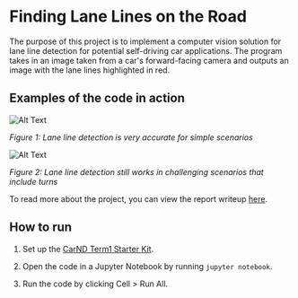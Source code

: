 # **Finding Lane Lines on the Road** 

The purpose of this project is to implement a computer vision solution for lane line detection for potential self-driving car applications. The program takes in an image taken from a car's forward-facing camera and outputs an image with the lane lines highlighted in red. 

## Examples of the code in action

![Alt Text](files_for_documents/solidWhiteRight.gif)

_Figure 1: Lane line detection is very accurate for simple scenarios_

![Alt Text](files_for_documents/challenge.gif)

_Figure 2: Lane line detection still works in challenging scenarios that include turns_

To read more about the project, you can view the report writeup [here](writeup.md).

## How to run

1. Set up the [CarND Term1 Starter Kit](https://github.com/udacity/CarND-Term1-Starter-Kit/blob/master/README.md).

2. Open the code in a Jupyter Notebook by running `jupyter notebook`.

3. Run the code by clicking Cell > Run All.
